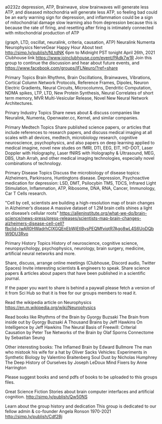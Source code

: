 a0232z
depression, ATP, Brainwave, slow brainwaves will generate less ATP, and diseased mitochondria will generate less ATP, so feeling bad could be an early warning sign for depression, and inflammation could be a sign of mitochondrial damage
slow learning also from depression because
this is because the rate of firing, and resetting after firing is intimately connected with mitochondrial production of ATP

(graph, LTD, oscillat, neuralink, criteria, causation, ATP)  Neuralink Numenta Neurophysics NerveGear Happy Hour
About text http://simp.ly/publish/NLtdNK
6pm to Midnight PST tonight April 26th, 2021
Clubhouse link https://www.joinclubhouse.com/event/PAdk7w1R
Join this group to continue the discussion and hear about future events, and 
https://www.facebook.com/groups/IFLNeuro/?ref=share

Primary Topics
Brain Rhythms, Brain Oscillations, Brainwaves, Vibrations, Cortical Column Network Protocols, Reference Frames, Dipoles, Neuron Electric Gradients, Neural Circuits, Microcolumns, Dendritic Computation, NDMA spikes, LTP, LTD, New Protein Synthesis, Neural Correlates of short term memory, MVR Multi-Vesicular Release, Novel New Neural Network Architectures.

Prinary Industry Topics
Share news about & discuss companies like Neuralink, Numenta, Openwater.cc, Kernel, and similar companies.

Primary Medtech Topics
Share published science papers, or articles that include references to research papers, and discuss medical imaging at all scales with all devices, medtech, microbiology research, cognitive neuroscience, psychophysics, and also papers on deep learning applied to medical imagine, novel new studes on fMRI, DTI, EEG, EIT, HD-DOT, Laser Doppler with Holography, Laser fNIRS with Holography & Ultrasound, MEG, DBS, Utah Arrah, and other medical imaging technologies, especially novel combinations of technology.

Primary Disease Topics
Discuss the microbiology of disease topics: Alzheimers, Parkinsons, Huntingtons disease.
Depression, Psychoactive medication for depression: LSD, DMT, Psilocybin
TMS, TDCS, Infrared Light Stimulation, Inflammation, ATP, Ribosome, DNA, RNA, Cancer, Immunology, Car T Cells research.

"Cell by cell, scientists are building a high-resolution map of brain changes in Alzheimer’s disease
A massive dataset of 1.2M brain cells shines a light on disease’s cellular roots" https://alleninstitute.org/what-we-do/brain-science/news-press/press-releases/scientists-map-brain-changes-alzheimers-disease-cell-cell?fbclid=IwAR0HWadrhClXGQEnEbWjEtlBysPEQMfviqtR7Ago8wL4S6UoDQbW9DU3Rvo

Primary History Topics
History of neuroscience, cognitive science, neuropsychology, psychophysics, neurology, brain surgery, medicine, artificial neural networks and more.

Share, discuss, arrange online meetings (Clubhouse, Discord audio, Twitter Spaces) 
Invite interesting scientists & engineers to speak. Share science papers & articles about papers that have been published in a scientific journal.

If the paper you want to share is behind a paywall please fetch a version of it from Sci Hub so that it is free for our groups members to read it.

Read the wikipedia article on Neurophysics https://en.m.wikipedia.org/wiki/Neurophysics

Read books like
Rhythms of the Brain by Gyorgy Buzsaki
The Brain from inside out by Gyorgy Buzsaki
A Thousand Brains by Jeff Hawkins
On Intelligence by Jeff Hawkins
The Neural Basis of Freewill: Criterial Causation by Peter Tse
Networks of the Brain by Olaf Sporns
Connectome by Sebastian Seung

Other interesting books:
The Inflamed Brain by Edward Bullmore
The man who mistook his wife for a hat by Oliver Sacks
Vehicles: Experiments in Synthetic Biology by Valentino Braitenberg
Soul Dust by Nicholas Humphrey
The Deep History of Ourselves by Joseph LeDoux
Mind Fixers by Anne Harrington

Please suggest books and send pdfs of books to be uploaded to this groups files.

Great Science Fiction Stories about brain computer interfaces and artificial cognition.
http://simp.ly/publish/Qw50NS

Learn about the group history and dedication
This group is dedicated to our fellow admin & co-founder Angela Ronson 1970-2021
http://simp.ly/publish/Cdf2Bj
